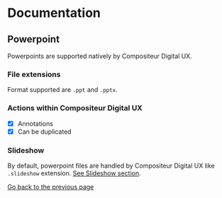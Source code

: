 # Documentation

## Powerpoint

Powerpoints are supported natively by Compositeur Digital UX.

### File extensions

Format supported are `.ppt` and `.pptx`.

### Actions within Compositeur Digital UX

* [X] Annotations
* [X] Can be duplicated

### Slideshow

By default, powerpoint files are handled by Compositeur Digital UX like `.slideshow` extension. [See Slideshow section](slideshows.md).

[Go back to the previous page](index.md)
